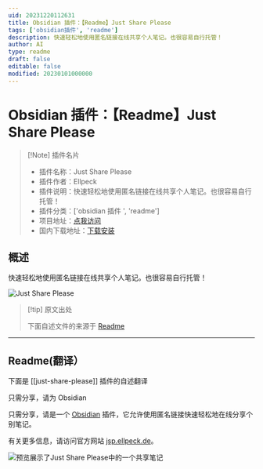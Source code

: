 ```yaml
---
uid: 20231220112631
title: Obsidian 插件：【Readme】Just Share Please
tags: ['obsidian插件', 'readme']
description: 快速轻松地使用匿名链接在线共享个人笔记。也很容易自行托管！
author: AI
type: readme
draft: false
editable: false
modified: 20230101000000
---
```


# Obsidian 插件：【Readme】Just Share Please

> [!Note] 插件名片
> - 插件名称：Just Share Please
> - 插件作者：Ellpeck
> - 插件说明：快速轻松地使用匿名链接在线共享个人笔记。也很容易自行托管！
> - 插件分类：['obsidian 插件 ', 'readme']
> - 项目地址：[点我访问](https://github.com/Ellpeck/ObsidianJustSharePlease)
> - 国内下载地址：[下载安装](https://pkmer.cn/products/plugin/pluginMarket/?just-share-please)

## 概述

快速轻松地使用匿名链接在线共享个人笔记。也很容易自行托管！

![Just Share Please](https://cdn.pkmer.cn/covers/just-share-please.png!pkmer)

> [!tip] 原文出处
>
>下面自述文件的来源于 [Readme](https://ghproxy.net/https://raw.githubusercontent.com/Ellpeck/ObsidianJustSharePlease/main/README.md)

---

## Readme(翻译）

下面是 [[just-share-please]] 插件的自述翻译

只需分享，请为 Obsidian

只需分享，请是一个 [Obsidian](https://obsidian.md) 插件，它允许使用匿名链接快速轻松地在线分享个别笔记。

有关更多信息，请访问官方网站 [jsp.ellpeck.de](https://jsp.ellpeck.de)。

![预览展示了Just Share Please中的一个共享笔记](https://cdn.pkmer.cn/covers/just-share-please_1_0.png!pkmer)
